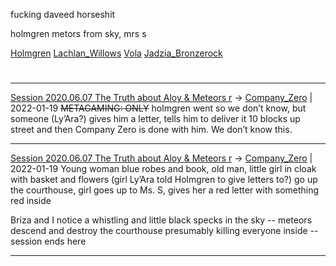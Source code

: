 fucking daveed horseshit

holmgren metors from sky, mrs s

[Holmgren](TheWik-main/people/Holmgren.md)
[Lachlan_Willows](Lachlan_Willows.md)
[Vola](Vola.md)
[Jadzia_Bronzerock](Jadzia_Bronzerock.md)


#
---

[Session 2020.06.07 The Truth about Aloy & Meteors r](../../sessions/notes_matteo_brianedit/Session%202020.06.07%20The%20Truth%20about%20Aloy%20&%20Meteors%20r.md) -> [Company_Zero](Company_Zero.md) | 2022-01-19
~~METAGAMING: ONLY~~ holmgren went so we don’t know, but someone (Ly’Ara?) gives him a letter, tells him to deliver it 10 blocks up street and then Company Zero is done with him. We don’t know this.

---

[Session 2020.06.07 The Truth about Aloy & Meteors r](../../sessions/notes_matteo_brianedit/Session%202020.06.07%20The%20Truth%20about%20Aloy%20&%20Meteors%20r.md) -> [Company_Zero](Company_Zero.md) | 2022-01-19
Young woman blue robes and book, old man, little girl in cloak with basket and flowers (girl Ly’Ara told Holmgren to give letters to?) go up the courthouse, girl goes up to Ms. S, gives her a red letter with something red inside

Briza and I notice a whistling and little black specks in the sky -- meteors descend and destroy the courthouse presumably killing everyone inside -- session ends here

---

